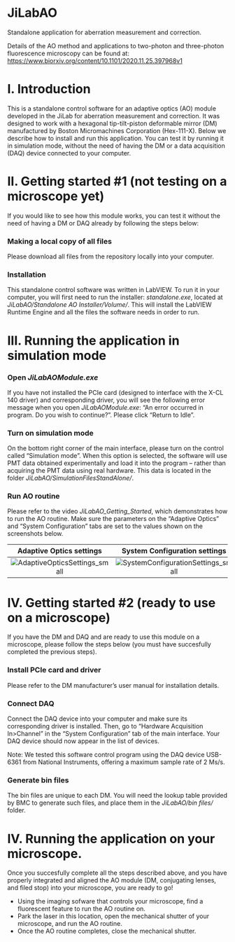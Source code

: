 # JiLabAO
Standalone application for aberration measurement and correction. 

Details of the AO method and applications to two-photon and three-photon fluorescence microscopy can be found at: https://www.biorxiv.org/content/10.1101/2020.11.25.397968v1

# I. Introduction
This is a standalone control software for an adaptive optics (AO) module developed in the JiLab for aberration measurement and correction. It was designed to work with a hexagonal tip-tilt-piston deformable mirror (DM) manufactured by Boston Micromachines Corporation (Hex-111-X). Below we describe how to install and run this application. You can test it by running it in simulation mode, without the need of having the DM or a data acquisition (DAQ) device connected to your computer. 

# II. Getting started #1 (not testing on a microscope yet)
If you would like to see how this module works, you can test it without the need of having a DM or DAQ already by following the steps below:

### Making a local copy of all files
Please download all files from the repository locally into your computer.

### Installation
This standalone control software was written in LabVIEW. To run it in your computer, you will first need to run the installer: *standalone.exe*, located at *JiLabAO/Standalone AO Installer/Volume/*. This will install the LabVIEW Runtime Engine and all the files the software needs in order to run.

# III. Running the application in simulation mode

### Open *JiLabAOModule.exe*
If you have not installed the PCIe card (designed to interface with the X-CL 140 driver) and corresponding driver, you will see the following error message when you open *JiLabAOModule.exe*: “An error occurred in program. Do you wish to continue?”. Please click “Return to Idle”.

### Turn on simulation mode
On the bottom right corner of the main interface, please turn on the control called “Simulation mode”. When this option is selected, the software will use PMT data obtained experimentally and load it into the program – rather than acquiring the PMT data using real hardware. This data is located in the folder *JiLabAO/SimulationFilesStandAlone/*.

### Run AO routine
Please refer to the video *JiLabAO_Getting_Started*, which demonstrates how to run the AO routine. Make sure the parameters on the “Adaptive Optics” and “System Configuration” tabs are set to the values shown on the screenshots below.

Adaptive Optics settings             |  System Configuration settings
:-------------------------:|:-------------------------:
![AdaptiveOpticsSettings_small](https://user-images.githubusercontent.com/82175337/121077302-53c99200-c78c-11eb-872e-b3563411bf16.PNG) |  ![SystemConfigurationSettings_small](https://user-images.githubusercontent.com/82175337/121077318-57f5af80-c78c-11eb-81fc-660997006724.PNG)

                                                                                                                                         
# IV. Getting started #2 (ready to use on a microscope)
If you have the DM and DAQ and are ready to use this module on a microscope, please follow the steps below (you must have succesfully completed the previous steps).

### Install PCIe card and driver
Please refer to the DM manufacturer’s user manual for installation details.

### Connect DAQ
Connect the DAQ device into your computer and make sure its corresponding driver is installed. Then, go to “Hardware Acquisition In>Channel” in the “System Configuration” tab of the main interface. Your DAQ device should now appear in the list of devices.

Note: We tested this software control program using the DAQ device USB-6361 from National Instruments, offering a maximum sample rate of 2 Ms/s.

### Generate bin files
The bin files are unique to each DM. You will need the lookup table provided by BMC to generate such files, and place them in the *JiLabAO/bin files/* folder.

# IV. Running the application on your microscope. 
Once you succesfully complete all the steps described above, and you have properly integrated and aligned the AO module (DM, conjugating lenses, and filed stop) into your microscope, you are ready to go!

- Using the imaging sofware that controls your microscope, find a fluorescent feature to run the AO routine on. 
- Park the laser in this location, open the mechanical shutter of your microscope, and run the AO routine.
- Once the AO routine completes, close the mechanical shutter.
